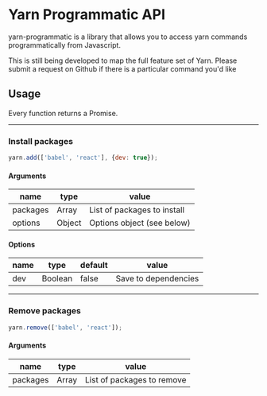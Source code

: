 # Yarn Programmatic API

yarn-programmatic is a library that allows you to access yarn commands programmatically from Javascript.


This is still being developed to map the full feature set of Yarn. Please submit a request on Github if there is a particular command you'd like


## Usage
Every function returns a Promise.

---

### Install packages

```js
yarn.add(['babel', 'react'], {dev: true});
```

#### Arguments
| name | type | value |
| -----|------|-------|
| packages | Array | List of packages to install
| options | Object | Options object (see below)


#### Options
| name | type | default | value |
| -----|------|---------|-------|
| dev | Boolean | false | Save to dependencies


---

### Remove packages

```js
yarn.remove(['babel', 'react']);
```

#### Arguments
| name | type | value |
| -----|------|-------|
| packages | Array | List of packages to remove
